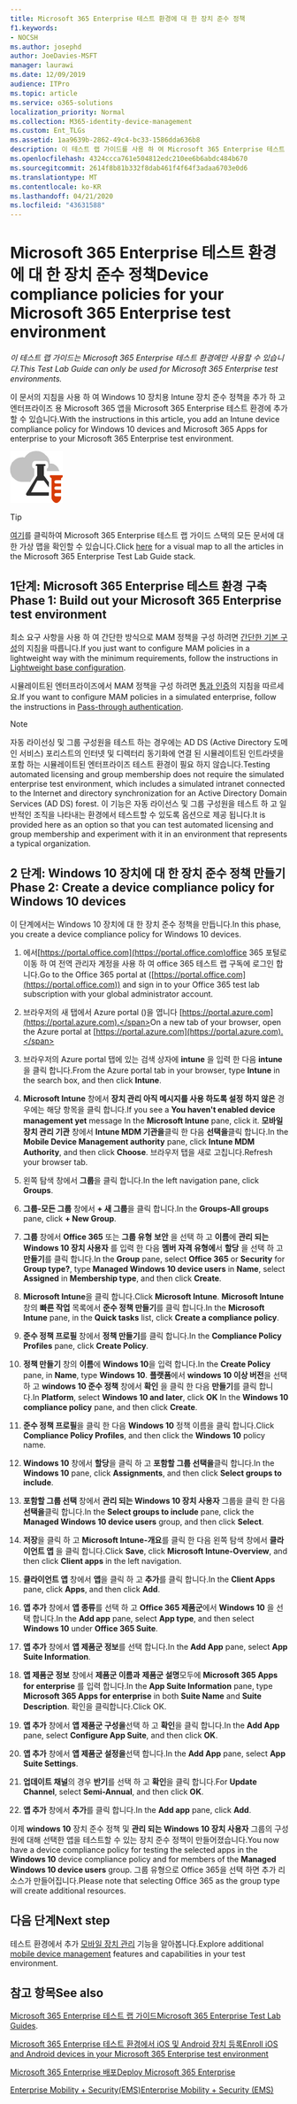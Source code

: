 ```yaml
---
title: Microsoft 365 Enterprise 테스트 환경에 대 한 장치 준수 정책
f1.keywords:
- NOCSH
ms.author: josephd
author: JoeDavies-MSFT
manager: laurawi
ms.date: 12/09/2019
audience: ITPro
ms.topic: article
ms.service: o365-solutions
localization_priority: Normal
ms.collection: M365-identity-device-management
ms.custom: Ent_TLGs
ms.assetid: 1aa9639b-2862-49c4-bc33-1586dda636b8
description: 이 테스트 랩 가이드를 사용 하 여 Microsoft 365 Enterprise 테스트 환경에 Intune 장치 준수 정책을 추가 합니다.
ms.openlocfilehash: 4324ccca761e504812edc210ee6b6abdc484b670
ms.sourcegitcommit: 2614f8b81b332f8dab461f4f64f3adaa6703e0d6
ms.translationtype: MT
ms.contentlocale: ko-KR
ms.lasthandoff: 04/21/2020
ms.locfileid: "43631588"
---
```

# <a name="device-compliance-policies-for-your-microsoft-365-enterprise-test-environment"></a><span data-ttu-id="36ada-103">Microsoft 365 Enterprise 테스트 환경에 대 한 장치 준수 정책</span><span class="sxs-lookup"><span data-stu-id="36ada-103">Device compliance policies for your Microsoft 365 Enterprise test environment</span></span>

<span data-ttu-id="36ada-104">*이 테스트 랩 가이드는 Microsoft 365 Enterprise 테스트 환경에만 사용할 수 있습니다.*</span><span class="sxs-lookup"><span data-stu-id="36ada-104">*This Test Lab Guide can only be used for Microsoft 365 Enterprise test environments.*</span></span>

<span data-ttu-id="36ada-105">이 문서의 지침을 사용 하 여 Windows 10 장치용 Intune 장치 준수 정책을 추가 하 고 엔터프라이즈 용 Microsoft 365 앱을 Microsoft 365 Enterprise 테스트 환경에 추가할 수 있습니다.</span><span class="sxs-lookup"><span data-stu-id="36ada-105">With the instructions in this article, you add an Intune device compliance policy for Windows 10 devices and Microsoft 365 Apps for enterprise to your Microsoft 365 Enterprise test environment.</span></span>

![Microsoft 클라우드의 테스트 랩 가이드](../media/m365-enterprise-test-lab-guides/cloud-tlg-icon.png)

> [!TIP]
> <span data-ttu-id="36ada-107">[여기](../media/m365-enterprise-test-lab-guides/Microsoft365EnterpriseTLGStack.pdf)를 클릭하여 Microsoft 365 Enterprise 테스트 랩 가이드 스택의 모든 문서에 대한 가상 맵을 확인할 수 있습니다.</span><span class="sxs-lookup"><span data-stu-id="36ada-107">Click [here](../media/m365-enterprise-test-lab-guides/Microsoft365EnterpriseTLGStack.pdf) for a visual map to all the articles in the Microsoft 365 Enterprise Test Lab Guide stack.</span></span>

## <a name="phase-1-build-out-your-microsoft-365-enterprise-test-environment"></a><span data-ttu-id="36ada-108">1단계: Microsoft 365 Enterprise 테스트 환경 구축</span><span class="sxs-lookup"><span data-stu-id="36ada-108">Phase 1: Build out your Microsoft 365 Enterprise test environment</span></span>

<span data-ttu-id="36ada-109">최소 요구 사항을 사용 하 여 간단한 방식으로 MAM 정책을 구성 하려면 [간단한 기본 구성](lightweight-base-configuration-microsoft-365-enterprise.md)의 지침을 따릅니다.</span><span class="sxs-lookup"><span data-stu-id="36ada-109">If you just want to configure MAM policies in a lightweight way with the minimum requirements, follow the instructions in [Lightweight base configuration](lightweight-base-configuration-microsoft-365-enterprise.md).</span></span>
  
<span data-ttu-id="36ada-110">시뮬레이트된 엔터프라이즈에서 MAM 정책을 구성 하려면 [통과 인증](pass-through-auth-m365-ent-test-environment.md)의 지침을 따르세요.</span><span class="sxs-lookup"><span data-stu-id="36ada-110">If you want to configure MAM policies in a simulated enterprise, follow the instructions in [Pass-through authentication](pass-through-auth-m365-ent-test-environment.md).</span></span>
  
> [!NOTE]
> <span data-ttu-id="36ada-111">자동 라이선싱 및 그룹 구성원을 테스트 하는 경우에는 AD DS (Active Directory 도메인 서비스) 포리스트의 인터넷 및 디렉터리 동기화에 연결 된 시뮬레이트된 인트라넷을 포함 하는 시뮬레이트된 엔터프라이즈 테스트 환경이 필요 하지 않습니다.</span><span class="sxs-lookup"><span data-stu-id="36ada-111">Testing automated licensing and group membership does not require the simulated enterprise test environment, which includes a simulated intranet connected to the Internet and directory synchronization for an Active Directory Domain Services (AD DS) forest.</span></span> <span data-ttu-id="36ada-112">이 기능은 자동 라이선스 및 그룹 구성원을 테스트 하 고 일반적인 조직을 나타내는 환경에서 테스트할 수 있도록 옵션으로 제공 됩니다.</span><span class="sxs-lookup"><span data-stu-id="36ada-112">It is provided here as an option so that you can test automated licensing and group membership and experiment with it in an environment that represents a typical organization.</span></span> 
>  

## <a name="phase-2-create-a-device-compliance-policy-for-windows-10-devices"></a><span data-ttu-id="36ada-113">2 단계: Windows 10 장치에 대 한 장치 준수 정책 만들기</span><span class="sxs-lookup"><span data-stu-id="36ada-113">Phase 2: Create a device compliance policy for Windows 10 devices</span></span>

<span data-ttu-id="36ada-114">이 단계에서는 Windows 10 장치에 대 한 장치 준수 정책을 만듭니다.</span><span class="sxs-lookup"><span data-stu-id="36ada-114">In this phase, you create a device compliance policy for Windows 10 devices.</span></span>
  
1. <span data-ttu-id="36ada-115">에서[https://portal.office.com](https://portal.office.com)office 365 포털로 이동 하 여 전역 관리자 계정을 사용 하 여 office 365 테스트 랩 구독에 로그인 합니다.</span><span class="sxs-lookup"><span data-stu-id="36ada-115">Go to the Office 365 portal at ([https://portal.office.com](https://portal.office.com)) and sign in to your Office 365 test lab subscription with your global administrator account.</span></span>
    
2. <span data-ttu-id="36ada-116">브라우저의 새 탭에서 Azure portal ()을 엽니다 [https://portal.azure.com](https://portal.azure.com).</span><span class="sxs-lookup"><span data-stu-id="36ada-116">On a new tab of your browser, open the Azure portal at [https://portal.azure.com](https://portal.azure.com).</span></span>

3. <span data-ttu-id="36ada-117">브라우저의 Azure portal 탭에 있는 검색 상자에 **intune** 을 입력 한 다음 **intune**을 클릭 합니다.</span><span class="sxs-lookup"><span data-stu-id="36ada-117">From the Azure portal tab in your browser, type **Intune** in the search box, and then click **Intune**.</span></span>
    
4. <span data-ttu-id="36ada-118">**Microsoft Intune** 창에서 **장치 관리 아직 메시지를 사용 하도록 설정 하지 않은** 경우에는 해당 항목을 클릭 합니다.</span><span class="sxs-lookup"><span data-stu-id="36ada-118">If you see a **You haven't enabled device management yet** message In the **Microsoft Intune** pane, click it.</span></span> <span data-ttu-id="36ada-119">**모바일 장치 관리 기관** 창에서 **Intune MDM 기관을**클릭 한 다음 **선택을**클릭 합니다.</span><span class="sxs-lookup"><span data-stu-id="36ada-119">In the **Mobile Device Management authority** pane, click **Intune MDM Authority**, and then click **Choose**.</span></span> <span data-ttu-id="36ada-120">브라우저 탭을 새로 고칩니다.</span><span class="sxs-lookup"><span data-stu-id="36ada-120">Refresh your browser tab.</span></span>
    
5. <span data-ttu-id="36ada-121">왼쪽 탐색 창에서 **그룹**을 클릭 합니다.</span><span class="sxs-lookup"><span data-stu-id="36ada-121">In the left navigation pane, click **Groups**.</span></span>
    
6. <span data-ttu-id="36ada-122">**그룹-모든 그룹** 창에서 **+ 새 그룹**을 클릭 합니다.</span><span class="sxs-lookup"><span data-stu-id="36ada-122">In the **Groups-All groups** pane, click **+ New Group**.</span></span>
    
7. <span data-ttu-id="36ada-123">**그룹** 창에서 **Office 365** 또는 **그룹 유형** **보안** 을 선택 하 고 **이름**에 **관리 되는 Windows 10 장치 사용자** 를 입력 한 다음 **멤버 자격 유형에**서 **할당** 을 선택 하 고 **만들기**를 클릭 합니다.</span><span class="sxs-lookup"><span data-stu-id="36ada-123">In the **Group** pane, select **Office 365** or **Security** for **Group type?**, type **Managed Windows 10 device users** in **Name**, select **Assigned** in **Membership type**,  and then click **Create**.</span></span> 
    
8. <span data-ttu-id="36ada-124">**Microsoft Intune**을 클릭 합니다.</span><span class="sxs-lookup"><span data-stu-id="36ada-124">Click **Microsoft Intune**.</span></span> <span data-ttu-id="36ada-125">**Microsoft Intune** 창의 **빠른 작업** 목록에서 **준수 정책 만들기**를 클릭 합니다.</span><span class="sxs-lookup"><span data-stu-id="36ada-125">In the **Microsoft Intune** pane, in the **Quick tasks** list, click **Create a compliance policy**.</span></span>
    
9. <span data-ttu-id="36ada-126">**준수 정책 프로필** 창에서 **정책 만들기**를 클릭 합니다.</span><span class="sxs-lookup"><span data-stu-id="36ada-126">In the **Compliance Policy Profiles** pane, click **Create Policy**.</span></span>
    
10. <span data-ttu-id="36ada-127">**정책 만들기** 창의 **이름**에 **Windows 10**을 입력 합니다.</span><span class="sxs-lookup"><span data-stu-id="36ada-127">In the **Create Policy** pane, in **Name**, type **Windows 10**.</span></span> <span data-ttu-id="36ada-128">**플랫폼**에서 **windows 10 이상 버전**을 선택 하 고 **windows 10 준수 정책** 창에서 **확인** 을 클릭 한 다음 **만들기**를 클릭 합니다.</span><span class="sxs-lookup"><span data-stu-id="36ada-128">In **Platform**, select **Windows 10 and later**, click **OK** In the **Windows 10 compliance policy** pane, and then click **Create**.</span></span> 
    
11. <span data-ttu-id="36ada-129">**준수 정책 프로필**을 클릭 한 다음 **Windows 10** 정책 이름을 클릭 합니다.</span><span class="sxs-lookup"><span data-stu-id="36ada-129">Click **Compliance Policy Profiles**, and then click the **Windows 10** policy name.</span></span>
    
12. <span data-ttu-id="36ada-130">**Windows 10** 창에서 **할당**을 클릭 하 고 **포함할 그룹 선택을**클릭 합니다.</span><span class="sxs-lookup"><span data-stu-id="36ada-130">In the **Windows 10** pane, click **Assignments**, and then click **Select groups to include**.</span></span>
    
13. <span data-ttu-id="36ada-131">**포함할 그룹 선택** 창에서 **관리 되는 Windows 10 장치 사용자** 그룹을 클릭 한 다음 **선택을**클릭 합니다.</span><span class="sxs-lookup"><span data-stu-id="36ada-131">In the **Select groups to include** pane, click the **Managed Windows 10 device users** group, and then click **Select**.</span></span>
    
14. <span data-ttu-id="36ada-132">**저장**을 클릭 하 고 **Microsoft Intune-개요**를 클릭 한 다음 왼쪽 탐색 창에서 **클라이언트 앱** 을 클릭 합니다.</span><span class="sxs-lookup"><span data-stu-id="36ada-132">Click **Save**, click **Microsoft Intune-Overview**, and then click **Client apps** in the left navigation.</span></span>
    
15. <span data-ttu-id="36ada-133">**클라이언트 앱** 창에서 **앱**을 클릭 하 고 **추가**를 클릭 합니다.</span><span class="sxs-lookup"><span data-stu-id="36ada-133">In the **Client Apps** pane, click **Apps**, and then click **Add**.</span></span> 

16. <span data-ttu-id="36ada-134">**앱 추가** 창에서 **앱 종류**를 선택 하 고 **Office 365 제품군**에서 **Windows 10** 을 선택 합니다.</span><span class="sxs-lookup"><span data-stu-id="36ada-134">In the **Add app** pane, select **App type**, and then select **Windows 10** under **Office 365 Suite**.</span></span>

17. <span data-ttu-id="36ada-135">**앱 추가** 창에서 **앱 제품군 정보**를 선택 합니다.</span><span class="sxs-lookup"><span data-stu-id="36ada-135">In the **Add App** pane, select **App Suite Information**.</span></span>
 
18. <span data-ttu-id="36ada-136">**앱 제품군 정보** 창에서 **제품군 이름과** **제품군 설명**모두에 **Microsoft 365 Apps for enterprise** 를 입력 합니다.</span><span class="sxs-lookup"><span data-stu-id="36ada-136">In the **App Suite Information** pane, type **Microsoft 365 Apps for enterprise** in both **Suite Name** and **Suite Description**.</span></span>
<span data-ttu-id="36ada-137">확인을 클릭합니다.</span><span class="sxs-lookup"><span data-stu-id="36ada-137">Click OK.</span></span>

19. <span data-ttu-id="36ada-138">**앱 추가** 창에서 **앱 제품군 구성을**선택 하 고 **확인**을 클릭 합니다.</span><span class="sxs-lookup"><span data-stu-id="36ada-138">In the **Add App** pane, select **Configure App Suite**, and then click **OK**.</span></span>

20. <span data-ttu-id="36ada-139">**앱 추가** 창에서 **앱 제품군 설정을**선택 합니다.</span><span class="sxs-lookup"><span data-stu-id="36ada-139">In the **Add App** pane, select **App Suite Settings**.</span></span>

21. <span data-ttu-id="36ada-140">**업데이트 채널**의 경우 **반기**를 선택 하 고 **확인**을 클릭 합니다.</span><span class="sxs-lookup"><span data-stu-id="36ada-140">For **Update Channel**, select **Semi-Annual**, and then click **OK**.</span></span>

22. <span data-ttu-id="36ada-141">**앱 추가** 창에서 **추가**를 클릭 합니다.</span><span class="sxs-lookup"><span data-stu-id="36ada-141">In the **Add app** pane, click **Add**.</span></span>

<span data-ttu-id="36ada-142">이제 **windows 10** 장치 준수 정책 및 **관리 되는 Windows 10 장치 사용자** 그룹의 구성원에 대해 선택한 앱을 테스트할 수 있는 장치 준수 정책이 만들어졌습니다.</span><span class="sxs-lookup"><span data-stu-id="36ada-142">You now have a device compliance policy for testing the selected apps in the **Windows 10** device compliance policy and for members of the **Managed Windows 10 device users** group.</span></span> <span data-ttu-id="36ada-143">그룹 유형으로 Office 365을 선택 하면 추가 리소스가 만들어집니다.</span><span class="sxs-lookup"><span data-stu-id="36ada-143">Please note that selecting Office 365 as the group type will create additional resources.</span></span> 
  
## <a name="next-step"></a><span data-ttu-id="36ada-144">다음 단계</span><span class="sxs-lookup"><span data-stu-id="36ada-144">Next step</span></span>

<span data-ttu-id="36ada-145">테스트 환경에서 추가 [모바일 장치 관리](m365-enterprise-test-lab-guides.md#mobile-device-management) 기능을 알아봅니다.</span><span class="sxs-lookup"><span data-stu-id="36ada-145">Explore additional [mobile device management](m365-enterprise-test-lab-guides.md#mobile-device-management) features and capabilities in your test environment.</span></span>

## <a name="see-also"></a><span data-ttu-id="36ada-146">참고 항목</span><span class="sxs-lookup"><span data-stu-id="36ada-146">See also</span></span>

<span data-ttu-id="36ada-147">[Microsoft 365 Enterprise 테스트 랩 가이드](m365-enterprise-test-lab-guides.md)</span><span class="sxs-lookup"><span data-stu-id="36ada-147">[Microsoft 365 Enterprise Test Lab Guides](m365-enterprise-test-lab-guides.md).</span></span>
  
[<span data-ttu-id="36ada-148">Microsoft 365 Enterprise 테스트 환경에서 iOS 및 Android 장치 등록</span><span class="sxs-lookup"><span data-stu-id="36ada-148">Enroll iOS and Android devices in your Microsoft 365 Enterprise test environment</span></span>](enroll-ios-and-android-devices-in-your-microsoft-enterprise-365-dev-test-environ.md)
  
[<span data-ttu-id="36ada-149">Microsoft 365 Enterprise 배포</span><span class="sxs-lookup"><span data-stu-id="36ada-149">Deploy Microsoft 365 Enterprise</span></span>](deploy-microsoft-365-enterprise.md)

[<span data-ttu-id="36ada-150">Enterprise Mobility + Security(EMS)</span><span class="sxs-lookup"><span data-stu-id="36ada-150">Enterprise Mobility + Security (EMS)</span></span>](https://www.microsoft.com/cloud-platform/enterprise-mobility-security)
